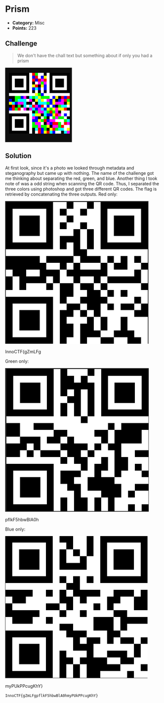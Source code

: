 # Prism

* **Category:** Misc
* **Points:** 223

## Challenge

> We don't have the chall text but something about if only you had a prism

![](./images/qrcode.png)

## Solution

At first look, since it's a photo we looked through metadata and steganography but came up with nothing. The name of the challenge got me thinking about separating the red, green, and blue. Another thing I took note of was a odd string when scanning the QR code. Thus, I separated the three colors using photoshop and got three different QR codes. The flag is retrieved by concatenating the three outputs.
Red only:

![](./images/redonly.png)

InnoCTF{gZmLFg

Green only:

![](./images/greenonly.png)

pflkF5hbwBlA0h

Blue only:

![](./images/blueonly.png)

myPUkPPcugKhY}

```
InnoCTF{gZmLFgpflkF5hbwBlA0hmyPUkPPcugKhY}
```
